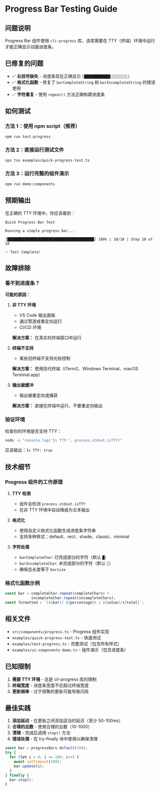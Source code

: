 # Progress Bar Testing Guide

## 问题说明

Progress Bar 组件使用 `cli-progress` 库，该库需要在 TTY（终端）环境中运行才能正确显示动画进度条。

## 已修复的问题

- ✅ **右括号缺失** - 进度条现在正确显示 `[████████████░░░░░░░░]`
- ✅ **格式化函数** - 修复了 `barCompleteString` 和 `barIncompleteString` 的错误使用
- ✅ **字符重复** - 使用 `repeat()` 方法正确构建进度条

## 如何测试

### 方法 1：使用 npm script（推荐）

```bash
npm run test:progress
```

### 方法 2：直接运行测试文件

```bash
npx tsx examples/quick-progress-test.ts
```

### 方法 3：运行完整的组件演示

```bash
npm run demo:components
```

## 预期输出

在正确的 TTY 环境中，你应该看到：

```
Quick Progress Bar Test

Running a simple progress bar...

[████████████████████████████████████████] 100% | 10/10 | Step 10 of 10

✅ Test Complete!
```

## 故障排除

### 看不到进度条？

**可能的原因：**

1. **非 TTY 环境**
   - VS Code 输出面板
   - 通过管道或重定向运行
   - CI/CD 环境

   **解决方案：** 在真实的终端窗口中运行

2. **终端不支持**
   - 某些旧终端不支持光标控制

   **解决方案：** 使用现代终端（iTerm2、Windows Terminal、macOS Terminal.app）

3. **输出被缓冲**
   - 输出被重定向或捕获

   **解决方案：** 直接在终端中运行，不要重定向输出

### 验证环境

检查你的环境是否支持 TTY：

```bash
node -e "console.log('Is TTY:', process.stdout.isTTY)"
```

应该输出：`Is TTY: true`

## 技术细节

### Progress 组件的工作原理

1. **TTY 检测**
   - 组件会检测 `process.stdout.isTTY`
   - 在非 TTY 环境中自动降级为文本输出

2. **格式化**
   - 使用自定义格式化函数生成进度条字符串
   - 支持多种样式：default、rect、shade、classic、minimal

3. **字符处理**
   - `barCompleteChar`: 已完成部分的字符（默认 `█`）
   - `barIncompleteChar`: 未完成部分的字符（默认 `░`）
   - 确保总长度等于 `barsize`

### 格式化函数示例

```typescript
const bar = completeChar.repeat(completeChars) + 
            incompleteChar.repeat(incompleteChars);
const formatted = `[${bar}] ${percentage}% | ${value}/${total}`;
```

## 相关文件

- `src/components/progress.ts` - Progress 组件实现
- `examples/quick-progress-test.ts` - 快速测试
- `examples/test-progress.ts` - 完整测试（包含所有样式）
- `examples/ui-components-demo.ts` - 组件演示（包含进度条）

## 已知限制

1. **需要 TTY 环境** - 这是 cli-progress 库的限制
2. **终端宽度** - 进度条宽度不应超过终端宽度
3. **更新频率** - 过于频繁的更新可能导致闪烁

## 最佳实践

1. **添加延迟** - 在更新之间添加适当的延迟（至少 50-100ms）
2. **合理的总数** - 使用合理的总数（10-1000）
3. **清理** - 完成后调用 `stop()` 方法
4. **错误处理** - 在 try-finally 块中使用以确保清理

```typescript
const bar = progressBars.default(100);
try {
  for (let i = 0; i <= 100; i++) {
    await setTimeout(100);
    bar.update(i);
  }
} finally {
  bar.stop();
}
```
